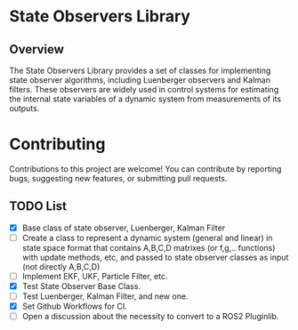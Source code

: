 # State Observers Library

## Overview

The State Observers Library provides a set of classes for implementing state observer algorithms, including Luenberger observers and Kalman filters. These observers are widely used in control systems for estimating the internal state variables of a dynamic system from measurements of its outputs.

# Contributing 

Contributions to this project are welcome! You can contribute by reporting bugs, suggesting new features, or submitting pull requests.

## TODO List

- [x] Base class of state observer, Luenberger, Kalman Filter
- [ ] Create a class to represent a dynamic system (general and linear) in state space format that contains A,B,C,D matrixes (or f,g,.. functions) with update methods, etc, and passed to state observer classes as input (not directly A,B,C,D)
- [ ] Implement EKF, UKF, Particle Filter, etc.
- [x] Test State Observer Base Class.
- [ ] Test Luenberger, Kalman Filter, and new one.
- [x] Set Github Workflows for CI.
- [ ] Open a discussion about the necessity to convert to a ROS2 Pluginlib.
